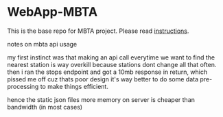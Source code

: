 # WebApp-MBTA

This is the base repo for MBTA project. Please read [instructions](instructions.md).

notes on mbta api usage

my first instinct was that making an api call everytime we want to find the nearest station is way overkill because stations dont change all that often.
then i ran the stops endpoint and got a 10mb response in return, which pissed me off cuz thats poor design
it's way better to do some data pre-processing to make things efficient.

hence the static json files
more memory on server is cheaper than bandwidth (in most cases)
